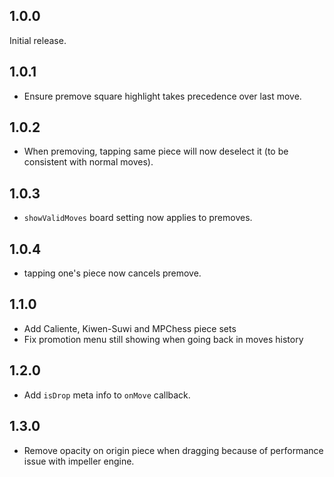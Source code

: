 ## 1.0.0

Initial release.

## 1.0.1

- Ensure premove square highlight takes precedence over last move.

## 1.0.2

- When premoving, tapping same piece will now deselect it (to be consistent with
normal moves).

## 1.0.3

- `showValidMoves` board setting now applies to premoves.

## 1.0.4

- tapping one's piece now cancels premove.

## 1.1.0

- Add Caliente, Kiwen-Suwi and MPChess piece sets
- Fix promotion menu still showing when going back in moves history

## 1.2.0

- Add `isDrop` meta info to `onMove` callback.

## 1.3.0

- Remove opacity on origin piece when dragging because of performance issue with
  impeller engine.
